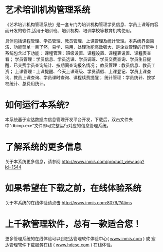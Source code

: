 # 艺术培训机构管理系统

《艺术培训机构管理系统》是一套专门为培训机构管理学员信息、学员上课等内容而开发的软件,适用于培训班、培训机构、培训学校等教育机构使用。

具体包括课程管理、学员管理、教员管理、上课管理及统计管理。本系统界面简洁、功能菜单一目了然，易学、易用，处理功能高效强大，是企业管理的好帮手！ 系统包含以下功能： 课程管理：班级设置、课程设置、课程表设置、课程表查看； 学员管理：学员信息、学员选课、学员调班、学员交费查询、学员生日提醒、已交费学员查询统计、按期间查询报名情况； 教员管理：教员信息、教员工资； 上课管理：上课提醒、今天上课班级、学员请假、上课登记、学员上课查询、教员上课查询、学员课时查询、课程续费提醒； 统计管理：学员统计、按学校统计、总费用统计。

# 如何运行本系统?

本系统基于宏达数据库信息管理开发平台开发，下载后，双击文件夹中"dbimp.exe"文件即可完整运行对应的信息管理系统。

# 了解系统的更多信息

关于本系统更多信息，请参阅:http://www.inmis.com/product_view.asp?id=1544

# 如果希望在下载之前，在线体验系统

关于本系统的在线体验请点击:http://www.inmis.com:8076/?Atims

# 上千款管理软件，总有一款适合您！

更多管理系统的在线体验可以到宏达管理软件体验中心( www.inmis.com ) 或 宏达管理软件下载服务在线 ( www.hdcsc.com ) 在线体验。

